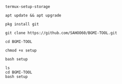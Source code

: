 ```
termux-setup-storage
```
```
apt update && apt upgrade
```
```
pkg install git
```
```
git clone https://github.com/SAHOO60/BGMI-TOOL.git
```
```
cd BGMI-TOOL
```
```
chmod +x setup
```
```
bash setup
```
```
ls
cd BGMI-TOOL
bash setup
